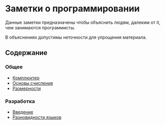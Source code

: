 # Заметки о программировании

Данные заметки предназначены чтобы объяснить людям, далеким от it, чем занимаются программисты.

В объяснениях допустимы неточности для упрощения материала.

## Содержание
### Общее
* [Комплюктер](/Комплюктер.md)
* [Основы счисления](/ОсновыСчисления.md)
* [Размерности](/Размерности.md)

### Разработка
* [Введение](/Разработка/Введение.md)
* [Разновидности языков](/Разработка/РазновидностиЯзыков.md)

